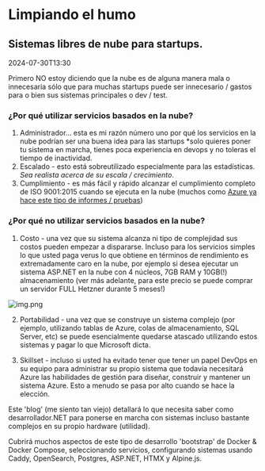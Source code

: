 # Limpiando el humo

## Sistemas libres de nube para startups.

<!--category-- Clearing the smoke, introduction -->
<datetime class="hidden">2024-07-30T13:30</datetime>

Primero NO estoy diciendo que la nube es de alguna manera mala o innecesaria sólo que para muchas startups puede ser innecesario / gastos para
o bien sus sistemas principales o dev / test.

### ¿Por qué utilizar servicios basados en la nube?

1. Administrador... esta es mi razón número uno por qué los servicios en la nube podrían ser una buena idea para las startups *solo quieres poner tu sistema en marcha, tienes poca experiencia en devops y no toleras el tiempo de inactividad.
2. Escalado - esto está sobreutilizado especialmente para las estadísticas. *Sea realista acerca de su escala / crecimiento*.
3. Cumplimiento - es más fácil y rápido alcanzar el cumplimiento completo de ISO 9001:2015 cuando se ejecuta en la nube (muchos como [Azure ya hace este tipo de informes / pruebas](https://learn.microsoft.com/en-us/azure/compliance/offerings/offering-iso-9001))

### ¿Por qué no utilizar servicios basados en la nube?

1. Costo - una vez que su sistema alcanza ni tipo de complejidad sus costos pueden empezar a dispararse. Incluso para los servicios simples lo que usted paga verus lo que obtiene en términos de rendimiento es extremadamente caro en la nube, por ejemplo
   si desea ejecutar un sistema ASP.NET en la nube con 4 núcleos, 7GB RAM y 10GB(!) almacenamiento (ver más adelante, para este precio se puede comprar un servidor FULL Hetzner durante 5 meses!)

![img.png](img.png?width=500&format=webp)

2. Portabilidad - una vez que se construye un sistema complejo (por ejemplo, utilizando tablas de Azure, colas de almacenamiento, SQL Server, etc) se puede esencialmente quedarse atascado utilizando estos sistemas y pagar lo que Microsoft dicta.

3. Skillset - incluso si usted ha evitado tener que tener un papel DevOps en su equipo para administrar su propio sistema que todavía necesitará Azure las habilidades de gestión para diseñar, construir y mantener un sistema Azure. Esto a menudo se pasa por alto cuando se hace la elección.

Este 'blog' (me siento tan viejo) detallará lo que necesita saber como desarrollador.NET para ponerse en marcha con sistemas incluso bastante complejos en su propio hardware (utilidad).

Cubrirá muchos aspectos de este tipo de desarrollo 'bootstrap' de Docker & Docker Compose, seleccionando servicios, configurando sistemas usando Caddy, OpenSearch, Postgres, ASP.NET, HTMX y Alpine.js.